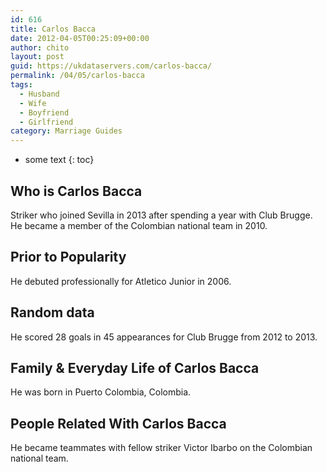 ```yaml
---
id: 616
title: Carlos Bacca
date: 2012-04-05T00:25:09+00:00
author: chito
layout: post
guid: https://ukdataservers.com/carlos-bacca/
permalink: /04/05/carlos-bacca
tags:
  - Husband
  - Wife
  - Boyfriend
  - Girlfriend
category: Marriage Guides
---
```


* some text
{: toc}


## Who is  Carlos Bacca
                  
                  
                  
Striker who joined Sevilla in 2013 after spending a year with Club Brugge. He became a member of the Colombian national team in 2010.
                  
                
                
                
## Prior to Popularity 
                  
                  
                  
He debuted professionally for Atletico Junior in 2006.
                  
                
                
                
## Random data 
                  
                  
                  
He scored 28 goals in 45 appearances for Club Brugge from 2012 to 2013.
                  
                
                
                
## Family & Everyday Life of Carlos Bacca
                  
                  
                  
He was born in Puerto Colombia, Colombia.
                  
                
                
                
## People Related With  Carlos Bacca
                  
                  
                  
He became teammates with fellow striker Victor Ibarbo on the Colombian national team.
                  
                
              
            
          
          
          
    
    
  
